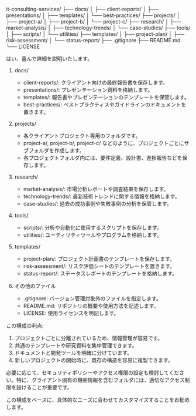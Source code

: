 it-consulting-services/
├── docs/
│   ├── client-reports/
│   ├── presentations/
│   ├── templates/
│   └── best-practices/
├── projects/
│   ├── project-a/
│   ├── project-b/
│   └── project-c/
├── research/
│   ├── market-analysis/
│   ├── technology-trends/
│   └── case-studies/
├── tools/
│   ├── scripts/
│   └── utilities/
├── templates/
│   ├── project-plan/
│   ├── risk-assessment/
│   └── status-report/
├── .gitignore
├── README.md
└── LICENSE

はい、喜んで詳細を説明いたします。

1. docs/
   - client-reports/: クライアント向けの最終報告書を保存します。
   - presentations/: プレゼンテーション資料を格納します。
   - templates/: 報告書やプレゼンテーションのテンプレートを保管します。
   - best-practices/: ベストプラクティスやガイドラインのドキュメントを置きます。

2. projects/
   - 各クライアントプロジェクト専用のフォルダです。
   - project-a/, project-b/, project-c/ などのように、プロジェクトごとにサブフォルダを作成します。
   - 各プロジェクトフォルダ内には、要件定義、設計書、進捗報告などを保存します。

3. research/
   - market-analysis/: 市場分析レポートや調査結果を保存します。
   - technology-trends/: 最新技術トレンドに関する情報を格納します。
   - case-studies/: 過去の成功事例や失敗事例の分析を保管します。

4. tools/
   - scripts/: 分析や自動化に使用するスクリプトを保存します。
   - utilities/: ユーティリティツールやプログラムを格納します。

5. templates/
   - project-plan/: プロジェクト計画書のテンプレートを保存します。
   - risk-assessment/: リスク評価シートのテンプレートを置きます。
   - status-report/: ステータスレポートのテンプレートを格納します。

6. その他のファイル
   - .gitignore: バージョン管理対象外のファイルを指定します。
   - README.md: リポジトリの概要や使用方法を記述します。
   - LICENSE: 使用ライセンスを明記します。

この構成の利点:
1. プロジェクトごとに分離されているため、情報管理が容易です。
2. 共通のテンプレートや研究資料を集中管理できます。
3. ドキュメントと開発ツールを明確に分けています。
4. 新しいプロジェクトの開始時に、既存の構造を容易に複製できます。

必要に応じて、セキュリティポリシーやアクセス権限の設定も検討してください。特に、クライアント固有の機密情報を含むフォルダには、適切なアクセス制限を設けることが重要です。

この構成をベースに、具体的なニーズに合わせてカスタマイズすることをお勧めします。
